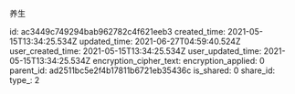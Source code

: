 养生

id: ac3449c749294bab962782c4f621eeb3
created_time: 2021-05-15T13:34:25.534Z
updated_time: 2021-06-27T04:59:40.524Z
user_created_time: 2021-05-15T13:34:25.534Z
user_updated_time: 2021-05-15T13:34:25.534Z
encryption_cipher_text: 
encryption_applied: 0
parent_id: ad2511bc5e2f4b17811b6721eb35436c
is_shared: 0
share_id: 
type_: 2
